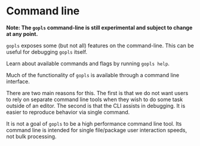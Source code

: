 # Command line

**Note: The `gopls` command-line is still experimental and subject to change at any point.**

`gopls` exposes some (but not all) features on the command-line. This can be useful for debugging `gopls` itself.

<!--TODO(rstambler): Generate this file.-->

Learn about available commands and flags by running `gopls help`.

Much of the functionality of `gopls` is available through a command line interface.

There are two main reasons for this. The first is that we do not want users to rely on separate command line tools when they wish to do some task outside of an editor. The second is that the CLI assists in debugging. It is easier to reproduce behavior via single command.

It is not a goal of `gopls` to be a high performance command line tool. Its command line is intended for single file/package user interaction speeds, not bulk processing.
